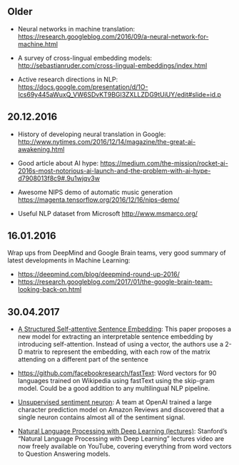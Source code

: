 ## Older

* Neural networks in machine translation:
  https://research.googleblog.com/2016/09/a-neural-network-for-machine.html

* A survey of cross-lingual embedding models:
  http://sebastianruder.com/cross-lingual-embeddings/index.html

* Active research directions in NLP:
  https://docs.google.com/presentation/d/1O-Ics69y445aWuxQ_VW6SDvKT9BGl3ZXLLZDG9tUiUY/edit#slide=id.p

## 20.12.2016

* History of developing neural translation in Google:
  http://www.nytimes.com/2016/12/14/magazine/the-great-ai-awakening.html

* Good article about AI hype:
  https://medium.com/the-mission/rocket-ai-2016s-most-notorious-ai-launch-and-the-problem-with-ai-hype-d7908013f8c9#.9u1wjqv3w

* Awesome NIPS demo of automatic music generation
  https://magenta.tensorflow.org/2016/12/16/nips-demo/

* Useful NLP dataset from Microsoft
  http://www.msmarco.org/

## 16.01.2016

Wrap ups from DeepMind and Google Brain teams, very good summary of latest developments in Machine Learning:
- https://deepmind.com/blog/deepmind-round-up-2016/
- https://research.googleblog.com/2017/01/the-google-brain-team-looking-back-on.html

## 30.04.2017

- [A Structured Self-attentive Sentence Embedding](https://arxiv.org/abs/1703.03130):
This paper proposes a new model for extracting an interpretable sentence embedding by introducing self-attention. Instead of using a vector, the authors use a 2-D matrix to represent the embedding, with each row of the matrix attending on a different part of the sentence

- https://github.com/facebookresearch/fastText:
Word vectors for 90 languages trained on Wikipedia using fastText using the skip-gram model. Could be a good addition to any multilingual NLP pipeline.

- [Unsupervised sentiment neuron](https://blog.openai.com/unsupervised-sentiment-neuron/):
A team at OpenAI trained a large character prediction model on Amazon Reviews and discovered that a single neuron contains almost all of the sentiment signal.

- [Natural Language Processing with Deep Learning (lectures)](https://www.youtube.com/watch?list=PL3FW7Lu3i5Jsnh1rnUwq_TcylNr7EkRe6&v=OQQ-W_63UgQ):
Stanford’s “Natural Language Processing with Deep Learning” lectures video are now freely available on YouTube, covering everything from word vectors to Question Answering models.
